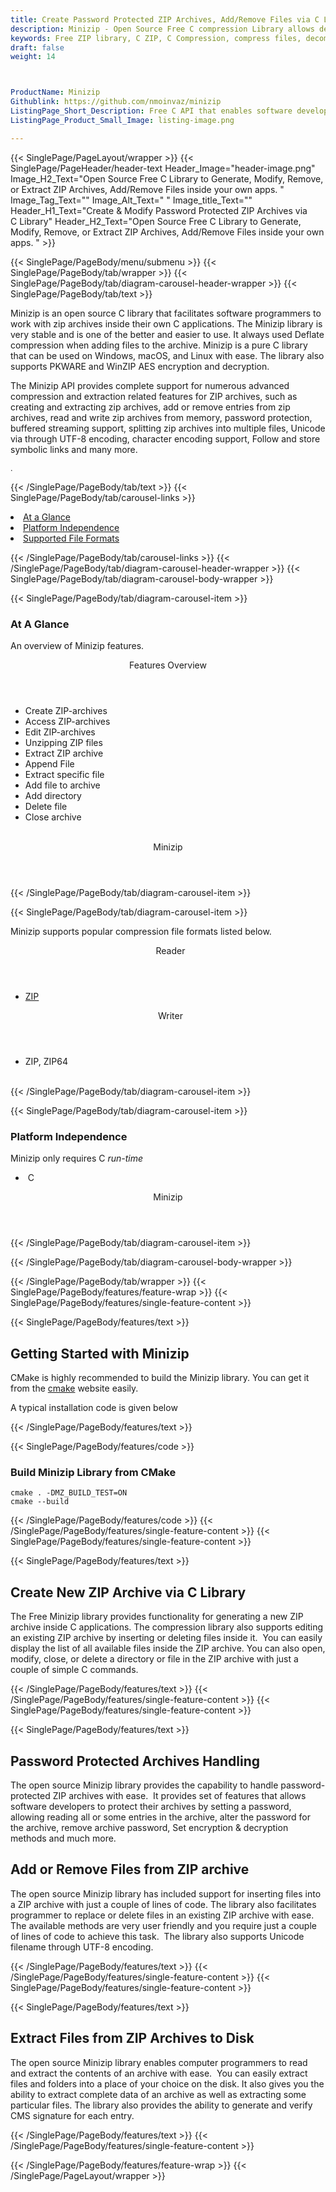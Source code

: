 ```yaml
---
title: Create Password Protected ZIP Archives, Add/Remove Files via C Library
description: Minizip - Open Source Free C compression Library allows developer to create password protected ZIP archives, add or remove Files from ZIP Archives via C API.
keywords: Free ZIP library, C ZIP, C Compression, compress files, decompress files, ZIP C API, PHP compression Library, Open Source C Library, C Zip programming, create  zip archives, Opening zip archives, Modify ZIP archives, save archive to a file, List zip archive, password protected ZIP archives
draft: false
weight: 14



ProductName: Minizip
Githublink: https://github.com/nmoinvaz/minizip
ListingPage_Short_Description: Free C API that enables software developers to create and modify new ZIP archives, manage password protected ZIP archives, add/remove files in archives & more.
ListingPage_Product_Small_Image: listing-image.png 

---
```


{{< SinglePage/PageLayout/wrapper >}}
{{< SinglePage/PageHeader/header-text
Header_Image="header-image.png"
Image_H2_Text="Open Source Free C Library to Generate, Modify, Remove, or Extract ZIP Archives, Add/Remove Files inside your own apps. "
Image_Tag_Text=""
Image_Alt_Text=" "
Image_title_Text=""
Header_H1_Text="Create & Modify Password Protected ZIP Archives via C Library"
Header_H2_Text="Open Source Free C Library to Generate, Modify, Remove, or Extract ZIP Archives, Add/Remove Files inside your own apps. " >}}

{{< SinglePage/PageBody/menu/submenu >}}
{{< SinglePage/PageBody/tab/wrapper >}}
{{< SinglePage/PageBody/tab/diagram-carousel-header-wrapper >}}
{{< SinglePage/PageBody/tab/text >}}



<p>Minizip is an open source C library that facilitates software programmers to work with zip archives inside their own C applications. The Minizip library is very stable and is one of the better and easier to use. It always used Deflate compression when adding files to the archive. Minizip is a pure C library that can be used on Windows, macOS, and Linux with ease. The library also supports PKWARE and WinZIP AES encryption and decryption.</p>
<p>The Minizip API provides complete support for numerous advanced compression and extraction related features for ZIP archives, such as creating and extracting zip archives, add or remove entries from zip archives, read and write zip archives from memory, password protection, buffered streaming support, splitting zip archives into multiple files, Unicode via through UTF-8 encoding, character encoding support, Follow and store symbolic links and many more.</p>
<p><span style="font-size: 12.16px;">.</span></p>

{{< /SinglePage/PageBody/tab/text >}}
{{< SinglePage/PageBody/tab/carousel-links >}}

<li data-target="#diagramcarousel" data-slide-to="0"><a href="#">At a Glance</a></li>
<li data-target="#diagramcarousel" data-slide-to="2"><a href="#">Platform Independence</a></li>
<li data-target="#diagramcarousel" data-slide-to="1"><a class="activetab" href="#">Supported File Formats</a></li>


{{< /SinglePage/PageBody/tab/carousel-links >}}
{{< /SinglePage/PageBody/tab/diagram-carousel-header-wrapper >}}
{{< SinglePage/PageBody/tab/diagram-carousel-body-wrapper >}}

{{< SinglePage/PageBody/tab/diagram-carousel-item >}}
<h3>At A Glance</h3>
<p>An overview of Minizip features.</p>
<div class="diagram1 d1-poi">
<div class="d1-row">
<div class="d1-col d1-right"><header>Features Overview</header>
<ul>
<li>Create ZIP-archives</li>
<li>Access ZIP-archives</li>
<li>Edit ZIP-archives</li>
<li>Unzipping ZIP files</li>
<li>Extract ZIP archive</li>
<li>Append File</li>
<li>Extract specific file</li>
<li>Add file to archive</li>
<li>Add directory</li>
<li>Delete file</li>
<li>Close archive</li>
</ul>
</div>
</div>
<div class="d1-logo" style="border: none;">  <!--<img src='listing-image.png' alt="Compression APIs for .NET" />--><header>Minizip</header><footer><small></small></footer></div>
<!--/logo--></div>
<!--/diagram1-->
{{< /SinglePage/PageBody/tab/diagram-carousel-item >}}

{{< SinglePage/PageBody/tab/diagram-carousel-item >}}
<p>Minizip supports popular compression file formats listed below.</p>
<div class="diagram1 d2  d1-poi">
<div class="d1-row">
<div class="d1-col d1-left"><header><i class="fa fa-arrows-v "> </i> Reader</header>
<ul>
<li><a href="https://docs.fileformat.com/compression/zip/">ZIP</a></li>
</ul>
</div>
<!--/left-->
<div class="d1-col d1-right"><header><i class="fa  fa-long-arrow-down"> </i> Writer</header>
<ul>
<li>ZIP, ZIP64</li>
</ul>
</div>
<!--/right--></div>
<!--/row-->
<div class="d1-logo" style="border: none;"><br><footer><small></small></footer></div>
<!--/logo--></div>
<!--/diagram2-->
{{< /SinglePage/PageBody/tab/diagram-carousel-item >}}

{{< SinglePage/PageBody/tab/diagram-carousel-item >}}
<h3>Platform Independence</h3>
<p>Minizip only requires C<i class="fa fa-cubes"> run-time</i></p>
<div class="diagram1 d1-poi">
<div class="d1-row">
<ul>
<li class="d1-col d1-left"> C</li>
</ul>
<!--/right--></div>
<!--/row-->
<div class="d1-logo" style="border: none;"><!--<img src='listing-image.png' alt="Compression APIs for .NET" />--><header>Minizip</header><footer><small></small></footer></div>
<!--/logo--></div>
<!--/diagram2 -->
{{< /SinglePage/PageBody/tab/diagram-carousel-item >}}

{{< /SinglePage/PageBody/tab/diagram-carousel-body-wrapper >}}

{{< /SinglePage/PageBody/tab/wrapper >}}
{{< SinglePage/PageBody/features/feature-wrap >}}
{{< SinglePage/PageBody/features/single-feature-content >}}

{{< SinglePage/PageBody/features/text >}}
<h2 class="h2title">Getting Started with Minizip</h2>
<p>CMake is highly recommended to build the Minizip library. You can get it from the <a href="https://cmake.org">cmake</a> website easily.</p>
<p>A typical installation code is given below</p>
{{< /SinglePage/PageBody/features/text >}}

{{< SinglePage/PageBody/features/code >}}
<h3>Build Minizip Library from CMake</h3>
<pre><code class="html">cmake . -DMZ_BUILD_TEST=ON
cmake --build <br></code></pre>
{{< /SinglePage/PageBody/features/code >}}
{{< /SinglePage/PageBody/features/single-feature-content >}}
{{< SinglePage/PageBody/features/single-feature-content >}}

{{< SinglePage/PageBody/features/text >}}
<h2 class="h2title">Create New ZIP Archive via C Library</h2>
<p>The Free Minizip library provides functionality for generating a new ZIP archive inside C applications. The compression library also supports editing an existing ZIP archive by inserting or deleting files inside it.  You can easily display the list of all available files inside the ZIP archive. You can also open, modify, close, or delete a directory or file in the ZIP archive with just a couple of simple C commands.</p>

{{< /SinglePage/PageBody/features/text >}}
{{< /SinglePage/PageBody/features/single-feature-content >}}
{{< SinglePage/PageBody/features/single-feature-content >}}

{{< SinglePage/PageBody/features/text >}}
<h2 class="h2title">Password Protected Archives Handling</h2>
<p>The open source Minizip library provides the capability to handle password-protected ZIP archives with ease.  It provides set of features that allows software developers to protect their archives by setting a password, allowing reading all or some entries in the archive, alter the password for the archive, remove archive password, Set encryption & decryption methods and much more.</p>
<h2 class="h2title">Add or Remove Files from ZIP archive</h2>
<p>The open source Minizip library has included support for inserting files into a ZIP archive with just a couple of lines of code. The library also facilitates programmer to replace or delete files in an existing ZIP archive with ease. The available methods are very user friendly and you require just a couple of lines of code to achieve this task.  The library also supports Unicode filename through UTF-8 encoding.</p>

{{< /SinglePage/PageBody/features/text >}}
{{< /SinglePage/PageBody/features/single-feature-content >}}
{{< SinglePage/PageBody/features/single-feature-content >}}

{{< SinglePage/PageBody/features/text >}}
<h2 class="h2title">Extract Files from ZIP Archives to Disk</h2>
<p>The open source Minizip library enables computer programmers to read and extract the contents of an archive with ease.  You can easily extract files and folders into a place of your choice on the disk. It also gives you the ability to extract complete data of an archive as well as extracting some particular files. The library also provides the ability to generate and verify CMS signature for each entry.</p>

{{< /SinglePage/PageBody/features/text >}}
{{< /SinglePage/PageBody/features/single-feature-content >}}

{{< /SinglePage/PageBody/features/feature-wrap >}}
{{< /SinglePage/PageLayout/wrapper >}}